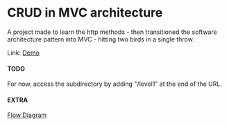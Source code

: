 # CRUD in MVC architecture
A project made to learn the http methods - then transitioned the software architecture pattern into MVC - hitting two birds in a single throw.

Link: [Demo](https://busy-plum-boa-wig.cyclic.app/)

#### TODO
For now, access the subdirectory by adding "/level1" at the end of the URL.


#### EXTRA
[Flow Diagram](https://excalidraw.com/#json=xS9R4dE_nHh7poKH4muCu,2Zq_nGWcb9_YzwNAoaJjvA)
